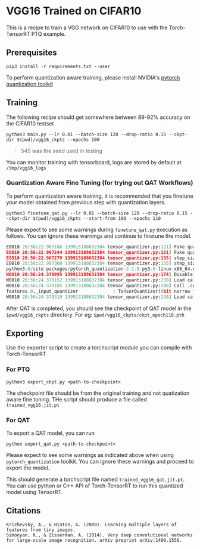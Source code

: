 # VGG16 Trained on CIFAR10

This is a recipe to train a VGG network on CIFAR10 to use with the Torch-TensorRT PTQ example.

## Prerequisites

```
pip3 install -r requirements.txt --user
```

To perform quantization aware training, please install NVIDIA's <a href="https://github.com/NVIDIA/TensorRT/tree/master/tools/pytorch-quantization">pytorch quantization toolkit</a>

## Training

The following recipe should get somewhere between 89-92% accuracy on the CIFAR10 testset

```
python3 main.py --lr 0.01 --batch-size 128 --drop-ratio 0.15 --ckpt-dir $(pwd)/vgg16_ckpts --epochs 100
```

> 545 was the seed used in testing

You can monitor training with tensorboard, logs are stored by default at `/tmp/vgg16_logs`

### Quantization Aware Fine Tuning (for trying out QAT Workflows)

To perform quantization aware training, it is recommended that you finetune your model obtained from previous step with quantization layers.

```
python3 finetune_qat.py --lr 0.01 --batch-size 128 --drop-ratio 0.15 --ckpt-dir $(pwd)/vgg16_ckpts --start-from 100 --epochs 110
```

Please expect to see some warnings during `finetune_qat.py` execution as follows. You can ignore these warnings and continue to finetune the model.

```python
E0810 20:56:22.967188 139913188632384 tensor_quantizer.py:121] Fake quantize mode doesn't use scale explicitly!
E0810 20:56:22.967244 139913188632384 tensor_quantizer.py:121] Fake quantize mode doesn't use scale explicitly!
E0810 20:56:22.967279 139913188632384 tensor_quantizer.py:135] step_size is undefined under dynamic amax mode!
E0810 20:56:22.967308 139913188632384 tensor_quantizer.py:135] step_size is undefined under dynamic amax mode!
python3.6/site-packages/pytorch_quantization-2.1.0-py3.6-linux-x86_64.egg/pytorch_quantization/tensor_quant.py:322: TracerWarning: Converting a tensor to a Python integer might cause the trace to be incorrect. We can't record the data flow of Python values, so this value will be treated as a constant in the future. This means that the trace might not generalize to other inputs!
W0810 20:56:24.370095 139913188632384 tensor_quantizer.py:174] Disable MaxCalibrator
W0810 20:56:24.370152 139913188632384 tensor_quantizer.py:238] Load calibrated amax, shape=torch.Size([]).
W0810 20:56:24.370185 139913188632384 tensor_quantizer.py:240] Call .cuda() if running on GPU after loading calibrated amax.
features.0._input_quantizer             : TensorQuantizer(8bit narrow fake per-tensor amax=2.7537 calibrator=MaxCalibrator scale=1.0 quant)
W0810 20:56:24.370319 139913188632384 tensor_quantizer.py:238] Load calibrated amax, shape=torch.Size([64, 1, 1, 1]).
```

After QAT is completed, you should see the checkpoint of QAT model in the `$pwd/vgg16_ckpts` directory. For eg: `$pwd/vgg16_ckpts/ckpt_epoch110.pth`

## Exporting

Use the exporter script to create a torchscript module you can compile with Torch-TensorRT

### For PTQ
```
python3 export_ckpt.py <path-to-checkpoint>
```

The checkpoint file should be from the original training and not quatization aware fine tuning. THe script should produce a file called `trained_vgg16.jit.pt`

### For QAT
To export a QAT  model, you can run

```
python export_qat.py <path-to-checkpoint>
```

Please expect to see some warnings as indicated above when using `pytorch_quantization` toolkit. You can ignore these warnings and proceed to export the model.

This should generate a torchscript file named `trained_vgg16_qat.jit.pt`. You can use python or C++ API of Torch-TensorRT to run this quantized model using TensorRT.

## Citations

```
Krizhevsky, A., & Hinton, G. (2009). Learning multiple layers of features from tiny images.
Simonyan, K., & Zisserman, A. (2014). Very deep convolutional networks for large-scale image recognition. arXiv preprint arXiv:1409.1556.
```
